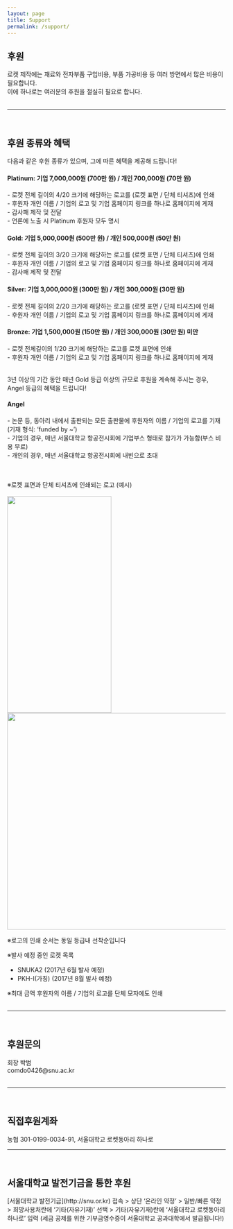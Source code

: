 ```yaml
---
layout: page
title: Support
permalink: /support/
---
```

<h2>후원</h2>
로켓 제작에는 재료와 전자부품 구입비용, 부품 가공비용 등 여러 방면에서 많은 비용이 필요합니다. <br/>
이에 하나로는 여러분의 후원을 절실히 필요로 합니다.<br/><br/>

* * *  
<br/>
<h2>후원 종류와 혜택</h2>

다음과 같은 후원 종류가 있으며, 그에 따른 혜택을 제공해 드립니다!<br/>


<h4> Platinum: 기업 7,000,000원 (700만 원) / 개인 700,000원 (70만 원)</h4>
- 로켓 전체 길이의 4/20 크기에 해당하는 로고를 (로켓 표면 / 단체 티셔츠)에 인쇄<br/>
- 후원자 개인 이름 / 기업의 로고 및 기업 홈페이지 링크를 하나로 홈페이지에 게재<br/>
- 감사패 제작 및 전달<br/>
- 언론에 노출 시 Platinum 후원자 모두 명시<br/>

<h4> Gold: 기업 5,000,000원 (500만 원) / 개인 500,000원 (50만 원)</h4>
- 로켓 전체 길이의 3/20 크기에 해당하는 로고를 (로켓 표면 / 단체 티셔츠)에 인쇄<br/>
- 후원자 개인 이름 / 기업의 로고 및 기업 홈페이지 링크를 하나로 홈페이지에 게재<br/>
- 감사패 제작 및 전달<br/>

<h4> Silver: 기업 3,000,000원 (300만 원) / 개인 300,000원 (30만 원)</h4>
- 로켓 전체 길이의 2/20 크기에 해당하는 로고를 (로켓 표면 / 단체 티셔츠)에 인쇄<br/>
- 후원자 개인 이름 / 기업의 로고 및 기업 홈페이지 링크를 하나로 홈페이지에 게재<br/>

<h4>Bronze: 기업 1,500,000원 (150만 원) / 개인 300,000원 (30만 원) 미만</h4>
- 로켓 전체길이의 1/20 크기에 해당하는 로고를 로켓 표면에 인쇄<br/>
- 후원자 개인 이름 / 기업의 로고 및 기업 홈페이지 링크를 하나로 홈페이지에 게재<br/><br/>

3년 이상의 기간 동안 매년 Gold 등급 이상의 규모로 후원을 계속해 주시는 경우, Angel 등급의 혜택을 드립니다!<br/>

<h4>Angel</h4>
- 논문 등, 동아리 내에서 출판되는 모든 출판물에 후원자의 이름 / 기업의 로고를 기재(기재 형식: ‘funded by ~’)<br/>
- 기업의 경우, 매년 서울대학교 항공전시회에 기업부스 형태로 참가가 가능함(부스 비용 무료)<br/>
- 개인의 경우, 매년 서울대학교 항공전시회에 내빈으로 초대
<br/><br/><br/>


※로켓 표면과 단체 티셔츠에 인쇄되는 로고 (예시)<br/><br/><img src="https://github.com/hsb6350/hanaro.github.io/blob/master/assets/logo/ROCKETMARK.JPG?raw=true" width="240" height="500" /><img src="https://github.com/hsb6350/hanaro.github.io/blob/master/assets/logo/tshirts.PNG?raw=true" width="646" height="500" /><br/>

※로고의 인쇄 순서는 동일 등급내 선착순입니다<br/>

※발사 예정 중인 로켓 목록<br/>

- SNUKA2 (2017년 6월 발사 예정)<br/>
- PKH-I(가칭) (2017년 8월 발사 예정)<br/>

※최대 금액 후원자의 이름 / 기업의 로고를 단체 모자에도 인쇄<br/><br/>

* * *
<br/>
<h2>후원문의</h2>
회장 박범<br/>
comdo0426@snu.ac.kr<br/><br/>

* * *
<br/>
<h2>직접후원계좌</h2>
농협 301-0199-0034-91, 서울대학교 로켓동아리 하나로

* * *
<br/>
<h2>서울대학교 발전기금을 통한 후원</h2>
[서울대학교 발전기금](http://snu.or.kr) 접속 > 상단 ‘온라인 약정’ > 일반/빠른 약정 > 희망사용처란에 ‘기타(자유기재)’ 선택 
 > 기타(자유기재)란에 ‘서울대학교 로켓동아리 하나로’ 입력 (세금 공제를 위한 기부금영수증이 서울대학교 공과대학에서 발급됩니다!)
